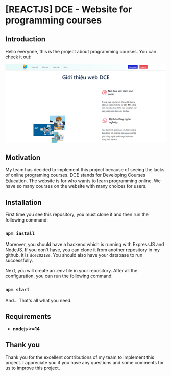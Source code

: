 # [REACTJS] DCE - Website for programming courses

## Introduction

Hello everyone, this is the project about programming courses. You can check it out:

<p align="center">
    <img src="demo/home.png" width="800"/>
</p>

## Motivation

My team has decided to implement this project because of seeing the lacks of online programing courses. DCE stands for Developing Courses Education. The website is for who wants to learn programming online. We have so many courses on the website with many choices for users.

## Installation

First time you see this repository, you must clone it and then run the following command:

### `npm install`

Moreover, you should have a backend which is running with ExpressJS and NodeJS. If you don't have, you can clone it from another repository in my github, it is `dce2021Be`.
You should also have your database to run successfully.

Next, you will create an .env file in your repository. After all the configuration, you can run the following command:

### `npm start`

And... That's all what you need.

## Requirements

-   **nodejs >=14**

## Thank you

Thank you for the excellent contributions of my team to implement this project. I appreciate you if you have any questions and some comments for us to improve this project.
